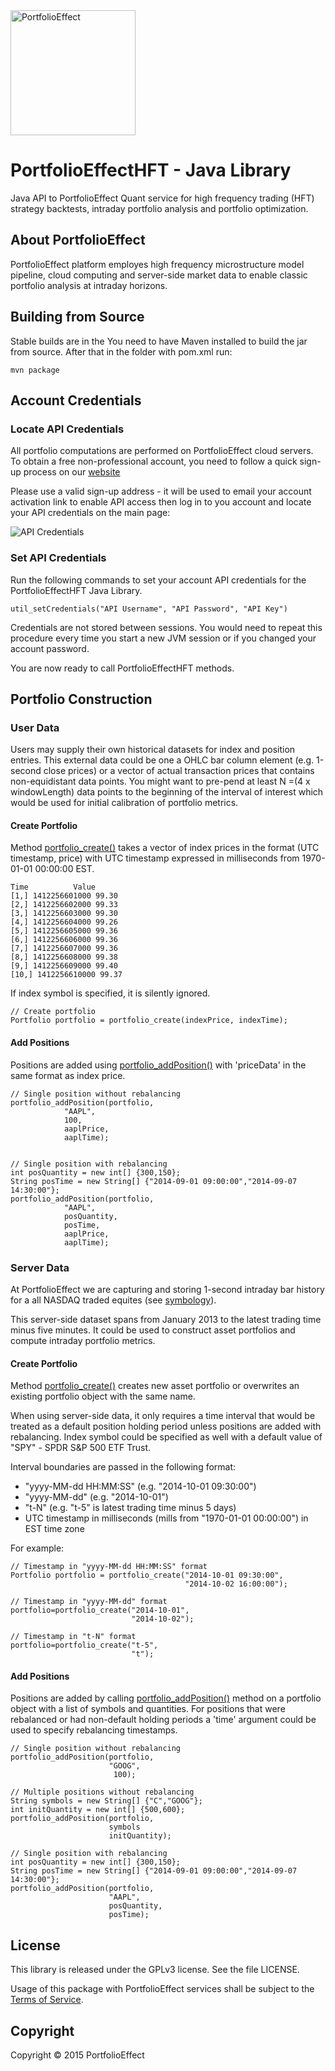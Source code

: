 <a href="https://www.portfolioeffect.com/">
  <img width="200" src="https://www.portfolioeffect.com/img/logo/portfolioeffect-logo-full-200-950.png" alt="PortfolioEffect">
</a>

# PortfolioEffectHFT - Java Library 

Java API to PortfolioEffect Quant service for high frequency trading (HFT) strategy backtests, intraday portfolio 
analysis and portfolio optimization.

## About PortfolioEffect

PortfolioEffect platform employes high frequency microstructure model pipeline, cloud computing and server-side 
market data to enable classic portfolio analysis at intraday horizons.

## Building from Source

Stable builds are in the You need to have Maven installed to build the jar from source. 
After that in the folder with pom.xml run:

	mvn package

## Account Credentials

### Locate API Credentials

All portfolio computations are performed on PortfolioEffect cloud servers.
To obtain a free non-professional account, you need to follow a quick sign-up
process on our [website][]

Please use a valid sign-up address - it will be used to email your
account activation link to enable API access then log in to you account and 
locate your API credentials on the main page:

<img src="https://www.portfolioeffect.com/img/screenshots/quant/tutorials/api-settings.png" alt="API Credentials">

### Set API Credentials

Run the following commands to set your account API credentials for the
PortfolioEffectHFT Java Library.

	util_setCredentials("API Username", "API Password", "API Key")

Credentials are not stored between sessions. You would need to repeat
this procedure every time you start a new JVM session or if you changed your account 
password.

You are now ready to call PortfolioEffectHFT methods.

## Portfolio Construction

### User Data

Users may supply their own historical datasets for index and position entries. 
This external data could be one a OHLC bar column element (e.g. 1-second close prices) or a vector of actual transaction prices that contains non-equidistant data points. 
You might want to pre-pend at least N =(4 x windowLength) data points to the
beginning of the interval of interest which would be used for initial calibration of portfolio metrics.

#### Create Portfolio 

Method [portfolio_create()][] takes a vector of index prices in the format (UTC timestamp, price) with UTC
timestamp expressed in milliseconds from 1970-01-01 00:00:00 EST.
		
	Time          Value
	[1,] 1412256601000 99.30
	[2,] 1412256602000 99.33
	[3,] 1412256603000 99.30
	[4,] 1412256604000 99.26
	[5,] 1412256605000 99.36
	[6,] 1412256606000 99.36
	[7,] 1412256607000 99.36
	[8,] 1412256608000 99.38
	[9,] 1412256609000 99.40
	[10,] 1412256610000 99.37
		  
If index symbol is specified, it is silently ignored.

	// Create portfolio
	Portfolio portfolio = portfolio_create(indexPrice, indexTime);


#### Add Positions

Positions are added using [portfolio_addPosition()][] 
with 'priceData' in the same format as index price.

	// Single position without rebalancing
	portfolio_addPosition(portfolio, 
				"AAPL", 
				100, 
				aaplPrice, 
				aaplTime);


	// Single position with rebalancing
	int posQuantity = new int[] {300,150};
	String posTime = new String[] {"2014-09-01 09:00:00","2014-09-07 14:30:00"};
	portfolio_addPosition(portfolio, 
				"AAPL", 
				posQuantity,
				posTime, 
				aaplPrice, 
				aaplTime);


### Server Data

At PortfolioEffect we are capturing and storing 1-second intraday bar history for a 
all NASDAQ traded equites (see [symbology][]).

This server-side dataset spans from January 2013 to the latest trading time minus five minutes. 
It could be used to construct asset portfolios and compute intraday portfolio metrics.

#### Create Portfolio

Method [portfolio_create()][] creates new asset portfolio or overwrites an existing portfolio object with the
same name.

When using server-side data, it only requires a time interval that would be
treated as a default position holding period unless positions are added with rebalancing.
Index symbol could be specified as well with a default value of "SPY" - SPDR S&P 500 ETF Trust.

Interval boundaries are passed in the following format:
		  
* "yyyy-MM-dd HH:MM:SS" (e.g. "2014-10-01 09:30:00")
* "yyyy-MM-dd" (e.g. "2014-10-01")
* "t-N" (e.g. "t-5" is latest trading time minus 5 days)
* UTC timestamp in milliseconds (mills from "1970-01-01 00:00:00") in EST time zone

For example:
  
	// Timestamp in "yyyy-MM-dd HH:MM:SS" format
	Portfolio portfolio = portfolio_create("2014-10-01 09:30:00",
								 	       "2014-10-02 16:00:00");
			
	// Timestamp in "yyyy-MM-dd" format
	portfolio=portfolio_create("2014-10-01", 
							   "2014-10-02");
			
	// Timestamp in "t-N" format
	portfolio=portfolio_create("t-5", 
							   "t");

#### Add Positions
Positions are added by calling [portfolio_addPosition()][]
method on a portfolio object with a list of symbols and quantities. For
positions that were rebalanced or had non-default holding periods a 'time' argument could be used to specify rebalancing timestamps.


	// Single position without rebalancing
	portfolio_addPosition(portfolio,
					      "GOOG", 
					       100);
			
	// Multiple positions without rebalancing
	String symbols = new String[] {"C","GOOG"};
	int initQuantity = new int[] {500,600};
	portfolio_addPosition(portfolio,
						  symbols
						  initQuantity);
			
	// Single position with rebalancing
	int posQuantity = new int[] {300,150};
	String posTime = new String[] {"2014-09-01 09:00:00","2014-09-07 14:30:00"};
	portfolio_addPosition(portfolio,
						  "AAPL", 
						  posQuantity, 
						  posTime);


## License

This library is released under the GPLv3 license. See the file LICENSE.

Usage of this package with PortfolioEffect services shall be subject to the [Terms of Service][PortfolioEffect Terms].

## Copyright

Copyright &copy; 2015 PortfolioEffect

[PortfolioEffect Terms]: https://www.portfolioeffect.com/docs/terms
[website]: https://www.portfolioeffect.com/registration
[portfolio_create()]: https://www.portfolioeffect.com/docs/platform/quant/functions/general-functions/portfolio-create
[portfolio_addPosition()]: https://www.portfolioeffect.com/docs/platform/quant/functions/general-functions/portfolio-add-position
[symbology]: https://www.portfolioeffect.com/docs/symbology